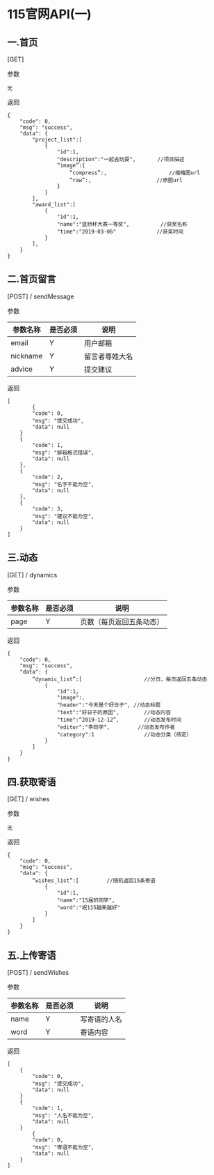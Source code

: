 # 115官网API(一)

## 一.首页

[GET]

参数

~~~ 
无
~~~

返回

~~~ 
{
    "code": 0,
    "msg": "success",
    "data": {
    	"project_list":[
    		{
    			"id":1,
    			"description":"一起去玩耍",		 //项目描述
    			“image”:{
    				“compress”:,					//缩略图url
    				“raw”:,						//原图url
    			}
    		}
    	],
    	"award_list":[
    		{
    			"id":1,
    			"name":"蓝桥杯大赛一等奖",       	//获奖名称
    			"time":"2019-03-06"			    //获奖时间
    		}
    	],
    }
}
~~~



## 二.首页留言

[POST] / sendMessage

参数

| 参数名称 | 是否必须 | 说明           |
| -------- | -------- | -------------- |
| email    | Y        | 用户邮箱       |
| nickname | Y        | 留言者尊姓大名 |
| advice   | Y        | 提交建议       |

返回

~~~ 
[
		{
        "code": 0,
        "msg": "提交成功",
        "data": null
    }
    {
        "code": 1,
        "msg": "邮箱格式错误",
        "data": null
    },
    {
        "code": 2,
        "msg": "名字不能为空",
        "data": null
    },
    {
        "code": 3,
        "msg": "建议不能为空",
        "data": null
    }
]
~~~



## 三.动态

[GET] / dynamics

参数

| 参数名称 | 是否必须 | 说明                     |
| -------- | -------- | ------------------------ |
| page     | Y        | 页数（每页返回五条动态） |

返回

~~~ 
{
    "code": 0,
    "msg": "success",
    "data": {
    	“dynamic_list”:[					//分页，每页返回五条动态
    		{
    			"id":1,
    			"image":,
    			"header":"今天是个好日子",	//动态标题
    			"text":"好日子的原因",		//动态内容
    			"time":“2019-12-12”,		//动态发布时间
    			"editor":"李同学",			//动态发布作者
    			"category":1				//动态分类（待定）
    		}
    	]
    }
}
~~~



## 四.获取寄语

[GET] / wishes

参数

~~~ 
无
~~~

返回

~~~ 
{
    "code": 0,
    "msg": "success",
    "data": {
    	“wishes_list”:[			//随机返回15条寄语
    		{
    			"id":1,
    			"name":"15届的同学",
    			"word":"祝115越来越好"
    		}
    	]
    }
}
~~~



## 五.上传寄语

[POST] / sendWishes

参数

| 参数名称 | 是否必须 | 说明         |
| -------- | -------- | ------------ |
| name     | Y        | 写寄语的人名 |
| word     | Y        | 寄语内容     |

返回

~~~ 
[
    {
        "code": 0,
        "msg": "提交成功",
        "data": null
    }
    {
        "code": 1,
        "msg": "人名不能为空",
        "data": null
    }
		{
        "code": 0,
        "msg": "寄语不能为空",
        "data": null
    }
]
~~~

